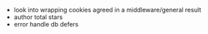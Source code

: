 - look into wrapping cookies agreed in a middleware/general result
- author total stars
- error handle db defers
